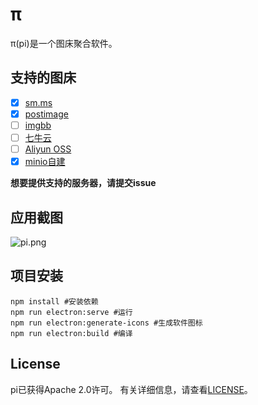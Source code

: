 # π
π(pi)是一个图床聚合软件。
## 支持的图床
- [x] [sm.ms](https://sm.ms)
- [x] [postimage](https://postimage.org)
- [ ] [imgbb](https://imgbb.com)
- [ ] [七牛云](https://portal.qiniu.com)
- [ ] [Aliyun OSS](https://www.aliyun.com/product/oss)  
- [x] [minio自建](https://docs.min.io/)  

**想要提供支持的服务器，请提交issue**
## 应用截图

![pi.png](https://i.loli.net/2020/12/27/T63dHwOy7jCpbef.png)

## 项目安装

```
npm install #安装依赖
npm run electron:serve #运行
npm run electron:generate-icons #生成软件图标
npm run electron:build #编译
```
## License
pi已获得Apache 2.0许可。 有关详细信息，请查看[LICENSE](https://github.com/ch3n90/pi/blob/main/LICENSE)。